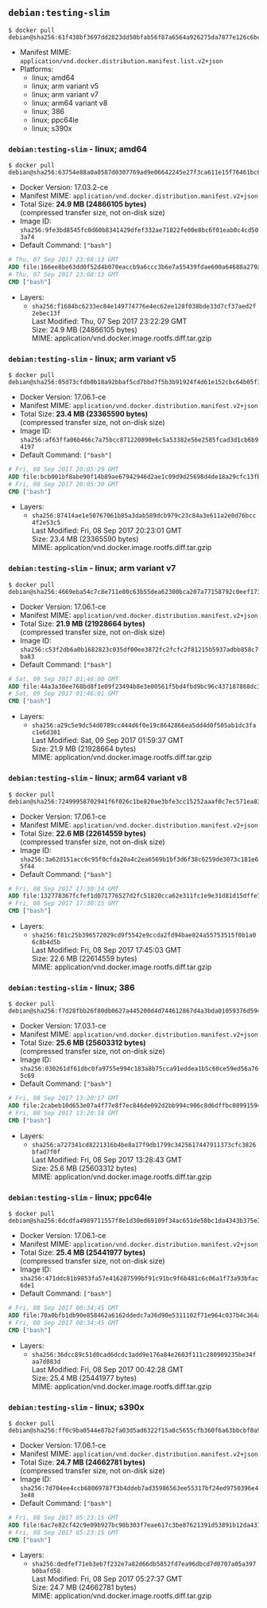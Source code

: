 ## `debian:testing-slim`

```console
$ docker pull debian@sha256:61f438bf3697dd2823dd50bfab56f87a6564a926275da7877e126c6bc172edba
```

-	Manifest MIME: `application/vnd.docker.distribution.manifest.list.v2+json`
-	Platforms:
	-	linux; amd64
	-	linux; arm variant v5
	-	linux; arm variant v7
	-	linux; arm64 variant v8
	-	linux; 386
	-	linux; ppc64le
	-	linux; s390x

### `debian:testing-slim` - linux; amd64

```console
$ docker pull debian@sha256:63754e88a0a0587d0307769ad9e06642245e27f3ca611e15f76461bc6b483b5a
```

-	Docker Version: 17.03.2-ce
-	Manifest MIME: `application/vnd.docker.distribution.manifest.v2+json`
-	Total Size: **24.9 MB (24866105 bytes)**  
	(compressed transfer size, not on-disk size)
-	Image ID: `sha256:9fe3bd8545fc0d60b8341429dfef332ae71822fe00e8bc6f01eab0c4cd503a74`
-	Default Command: `["bash"]`

```dockerfile
# Thu, 07 Sep 2017 23:08:13 GMT
ADD file:166ee8be63dd0f52d4b070eaccb9a6ccc3b6e7a55439fdae600a64688a279a73 in / 
# Thu, 07 Sep 2017 23:08:13 GMT
CMD ["bash"]
```

-	Layers:
	-	`sha256:f1684bc6233ec84e149774776e4ec62ee128f038bde33d7cf37aed2f2ebec13f`  
		Last Modified: Thu, 07 Sep 2017 23:22:29 GMT  
		Size: 24.9 MB (24866105 bytes)  
		MIME: application/vnd.docker.image.rootfs.diff.tar.gzip

### `debian:testing-slim` - linux; arm variant v5

```console
$ docker pull debian@sha256:05d73cfdb0b18a92bbaf5cd7bbd7f5b3b91924f4d61e152cbc64b05f34ab650d
```

-	Docker Version: 17.06.1-ce
-	Manifest MIME: `application/vnd.docker.distribution.manifest.v2+json`
-	Total Size: **23.4 MB (23365590 bytes)**  
	(compressed transfer size, not on-disk size)
-	Image ID: `sha256:af63ffa06b466c7a75bcc871220890e6c5a53382e56e2585fcad3d1cb6b94197`
-	Default Command: `["bash"]`

```dockerfile
# Fri, 08 Sep 2017 20:05:29 GMT
ADD file:bcb001bf8abe90f14b89ae67942946d2ae1c09d9d25698d4de18a29cfc13fbcb in / 
# Fri, 08 Sep 2017 20:05:30 GMT
CMD ["bash"]
```

-	Layers:
	-	`sha256:87414ae1e50767061b85a3dab589dcb979c23c84a3e611a2e0d76bcc4f2e53c5`  
		Last Modified: Fri, 08 Sep 2017 20:23:01 GMT  
		Size: 23.4 MB (23365590 bytes)  
		MIME: application/vnd.docker.image.rootfs.diff.tar.gzip

### `debian:testing-slim` - linux; arm variant v7

```console
$ docker pull debian@sha256:4669eba54c7c8e711e80c63b55dea62300bca207a77158792c0eef17366925aa
```

-	Docker Version: 17.06.1-ce
-	Manifest MIME: `application/vnd.docker.distribution.manifest.v2+json`
-	Total Size: **21.9 MB (21928664 bytes)**  
	(compressed transfer size, not on-disk size)
-	Image ID: `sha256:c53f2db6a0b1682823c035df00ee3872fc2fcfc2f81215b5937adbb858c7ba83`
-	Default Command: `["bash"]`

```dockerfile
# Sat, 09 Sep 2017 01:46:00 GMT
ADD file:44a3a30ee768bd8f1e09f23494b8e3e00561f5bd4fbd9bc96c437187868dc33e in / 
# Sat, 09 Sep 2017 01:46:01 GMT
CMD ["bash"]
```

-	Layers:
	-	`sha256:a29c5e9dc54d0789cc444d6f0e19c8642866ea5dd4d0f505ab1dc3fac1e6d301`  
		Last Modified: Sat, 09 Sep 2017 01:59:37 GMT  
		Size: 21.9 MB (21928664 bytes)  
		MIME: application/vnd.docker.image.rootfs.diff.tar.gzip

### `debian:testing-slim` - linux; arm64 variant v8

```console
$ docker pull debian@sha256:72499958702941f6f026c1be820ae3bfe3cc15252aaaf0c7ec571ea839b923a7
```

-	Docker Version: 17.06.1-ce
-	Manifest MIME: `application/vnd.docker.distribution.manifest.v2+json`
-	Total Size: **22.6 MB (22614559 bytes)**  
	(compressed transfer size, not on-disk size)
-	Image ID: `sha256:3a62d151acc6c95f0cfda20a4c2ea6569b1bf3d6f38c6259de3073c181e65f44`
-	Default Command: `["bash"]`

```dockerfile
# Fri, 08 Sep 2017 17:30:14 GMT
ADD file:132778367fcfef1d071776527d2fc51820cca62e311fc1e9e31d81d15dffe704 in / 
# Fri, 08 Sep 2017 17:30:15 GMT
CMD ["bash"]
```

-	Layers:
	-	`sha256:f81c25b396572029cd9f5542e9ccda2fd94bae824a55753515f0b1a06c8b4d5b`  
		Last Modified: Fri, 08 Sep 2017 17:45:03 GMT  
		Size: 22.6 MB (22614559 bytes)  
		MIME: application/vnd.docker.image.rootfs.diff.tar.gzip

### `debian:testing-slim` - linux; 386

```console
$ docker pull debian@sha256:f7d28fbb26f80db0627a445200d4d744612867d4a3bda01059376d594942f903
```

-	Docker Version: 17.03.1-ce
-	Manifest MIME: `application/vnd.docker.distribution.manifest.v2+json`
-	Total Size: **25.6 MB (25603312 bytes)**  
	(compressed transfer size, not on-disk size)
-	Image ID: `sha256:030261df61dbc0fa9755e994c183a8b75cca91eddea1b5c60ce59ed56a765c69`
-	Default Command: `["bash"]`

```dockerfile
# Fri, 08 Sep 2017 13:20:17 GMT
ADD file:2cabeb10d653e07a4f77e8f7ec846de092d2bb994c906c8d6dffbc0899159428 in / 
# Fri, 08 Sep 2017 13:20:18 GMT
CMD ["bash"]
```

-	Layers:
	-	`sha256:a727341cd8221316b4be8a17f9db1799c3425617447911373cfc3826bfad7f0f`  
		Last Modified: Fri, 08 Sep 2017 13:28:43 GMT  
		Size: 25.6 MB (25603312 bytes)  
		MIME: application/vnd.docker.image.rootfs.diff.tar.gzip

### `debian:testing-slim` - linux; ppc64le

```console
$ docker pull debian@sha256:6dcdfa4989711557f8e1d30ed69109f34ac651de58bc1da4343b375e3895f181
```

-	Docker Version: 17.06.1-ce
-	Manifest MIME: `application/vnd.docker.distribution.manifest.v2+json`
-	Total Size: **25.4 MB (25441977 bytes)**  
	(compressed transfer size, not on-disk size)
-	Image ID: `sha256:471ddc81b9853fa57e416287599bf91c91bc9f6b481c6c06a1f73a93bfac6de1`
-	Default Command: `["bash"]`

```dockerfile
# Fri, 08 Sep 2017 00:34:45 GMT
ADD file:70a0bfb1db90e858462a6162ddedc7a36d90e5311102f71e964c037b4c364abd in / 
# Fri, 08 Sep 2017 00:34:45 GMT
CMD ["bash"]
```

-	Layers:
	-	`sha256:36dcc89c51d0cad6dcdc3add9e176a84e2603f111c280909235be34faa7d083d`  
		Last Modified: Fri, 08 Sep 2017 00:42:28 GMT  
		Size: 25.4 MB (25441977 bytes)  
		MIME: application/vnd.docker.image.rootfs.diff.tar.gzip

### `debian:testing-slim` - linux; s390x

```console
$ docker pull debian@sha256:ff0c9ba0544e87b2fa03d5ad6322f15a8c5655cfb360f6a63bbcbf0a9e7fce91
```

-	Docker Version: 17.06.1-ce
-	Manifest MIME: `application/vnd.docker.distribution.manifest.v2+json`
-	Total Size: **24.7 MB (24662781 bytes)**  
	(compressed transfer size, not on-disk size)
-	Image ID: `sha256:7d704ee4ccb68069787f3b4ddeb7ad35986563ee55317bf24ed9750396e43e48`
-	Default Command: `["bash"]`

```dockerfile
# Fri, 08 Sep 2017 05:23:15 GMT
ADD file:6ac7e82cf42c9e09b927bc98b303f7eae617c3be87621391d53891b12da431f6 in / 
# Fri, 08 Sep 2017 05:23:15 GMT
CMD ["bash"]
```

-	Layers:
	-	`sha256:dedfef71eb3eb7f232e7a82d66db5852fd7ea96dbcd7d0707a05a397b0bafd58`  
		Last Modified: Fri, 08 Sep 2017 05:27:37 GMT  
		Size: 24.7 MB (24662781 bytes)  
		MIME: application/vnd.docker.image.rootfs.diff.tar.gzip
